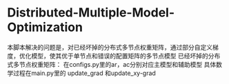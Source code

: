 ﻿# Distributed-Multiple-Model-Optimization
本脚本解决的问题是，对已经坏掉的分布式多节点权重矩阵，通过部分自定义梯度，优化模型，使其优于单节点和错误的配置矩阵的多节点模型
已经坏掉的分布式多节点权重矩阵：
        在configs.py里的ar，ac分别对应主模型和辅助模型
具体数学过程在main.py里的 update_grad 和update_xy-grad
